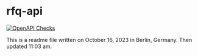 # rfq-api

[![OpenAPI Checks](https://github.com/JeremyEastburn/rfq-api/actions/workflows/actions.yml/badge.svg)](https://github.com/JeremyEastburn/rfq-api/actions/workflows/actions.yml)

This is a readme file written on October 16, 2023 in Berlin, Germany.
Then updated 11:03 am.